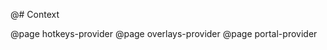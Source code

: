@# Context

<!-- Exact ordering of items in the navbar: -->

@page hotkeys-provider
@page overlays-provider
@page portal-provider
